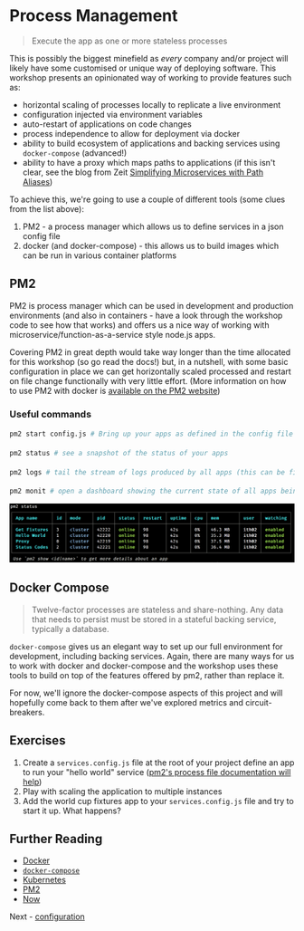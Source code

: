 # Process Management

> Execute the app as one or more stateless processes


This is possibly the biggest minefield as *every* company and/or project will likely have some customised or unique way of deploying software. This workshop presents an opinionated way of working to provide features such as:

* horizontal scaling of processes locally to replicate a live environment
* configuration injected via environment variables
* auto-restart of applications on code changes
* process independence to allow for deployment via docker
* ability to build ecosystem of applications and backing services using `docker-compose` (advanced!)
* ability to have a proxy which maps paths to applications (if this isn't clear, see the blog from Zeit [Simplifying Microservices with Path Aliases](https://zeit.co/docs/features/path-aliases))

To achieve this, we're going to use a couple of different tools (some clues from the list above):

1. PM2 - a process manager which allows us to define services in a json config file
2. docker (and docker-compose) - this allows us to build images which can be run in various container platforms

## PM2

PM2 is process manager which can be used in development and production environments (and also in containers - have a look through the workshop code to see how that works) and offers us a nice way of working with microservice/function-as-a-service style node.js apps.

Covering PM2 in great depth would take way longer than the time allocated for this workshop (so go read the docs!) but, in a nutshell, with some basic configuration in place we can get horizontally scaled processed and restart on file change functionally with very little effort. (More information on how to use PM2 with docker is [available on the PM2 website](http://pm2.keymetrics.io/docs/usage/docker-pm2-nodejs/))

### Useful commands

```bash
pm2 start config.js # Bring up your apps as defined in the config file

pm2 status # see a snapshot of the status of your apps

pm2 logs # tail the stream of logs produced by all apps (this can be filtered to individual apps)

pm2 monit # open a dashboard showing the current state of all apps being managed by pm2
```

![pm2 status output](./diagrams/pm2-status.png)

## Docker Compose
 
> Twelve-factor processes are stateless and share-nothing. Any data that needs to persist must be stored in a stateful backing service, typically a database.

`docker-compose` gives us an elegant way to set up our full environment for development, including backing services. Again, there are many ways for us to work with docker and docker-compose and the workshop uses these tools to build on top of the features offered by pm2, rather than replace it.

For now, we'll ignore the docker-compose aspects of this project and will hopefully come back to them after we've explored metrics and circuit-breakers.

## Exercises

1. Create a `services.config.js` file at the root of your project define an app to run your "hello world" service ([pm2's process file documentation will help](http://pm2.keymetrics.io/docs/usage/application-declaration/))
2. Play with scaling the application to multiple instances
3. Add the world cup fixtures app to your `services.config.js` file and try to start it up. What happens?

## Further Reading

* [Docker](https://www.docker.com/)
* [`docker-compose`](https://docs.docker.com/compose/)
* [Kubernetes](https://kubernetes.io/)
* [PM2](http://pm2.keymetrics.io/)
* [Now](https://zeit.co/now)

Next - [configuration](./configuration.md)
